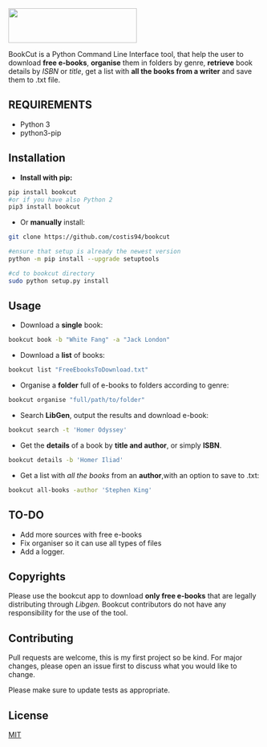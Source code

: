 
<img src="https://i.imgur.com/ZUX2ehE.png" width="256" height="69">

BookCut is a Python Command Line Interface tool, that help the user to download **free e-books**,
**organise** them in folders by genre, **retrieve** book details by *ISBN* or *title*,
get a list with **all the books from a writer** and save them to .txt file.


## REQUIREMENTS

* Python 3
* python3-pip


## Installation

* **Install with pip:**

```bash
pip install bookcut
#or if you have also Python 2
pip3 install bookcut
```

* Or **manually** install:
```bash
git clone https://github.com/costis94/bookcut

#ensure that setup is already the newest version
python -m pip install --upgrade setuptools

#cd to bookcut directory
sudo python setup.py install

```


## Usage

* Download a **single** book:
```bash
bookcut book -b "White Fang" -a "Jack London"
```

* Download a **list** of books:
```bash
bookcut list "FreeEbooksToDownload.txt"
```

* Organise a **folder** full of e-books to folders according to genre:
```bash
bookcut organise "full/path/to/folder"
```

* Search **LibGen**, output the results and download e-book:
```bash
bookcut search -t 'Homer Odyssey'
```

* Get the **details** of a book by **title and author**, or simply **ISBN**.
```bash
bookcut details -b 'Homer Iliad'
```

* Get a list with *all the books* from an **author**,with an option to save to .txt:
```bash
bookcut all-books -author 'Stephen King'
```

## TO-DO
* Add more sources with free e-books
* Fix organiser so it can use all types of files
* Add a logger.

## Copyrights
Please use the bookcut app to download **only free e-books** that are legally distributing through *Libgen.*
Bookcut contributors do not have any responsibility for the use of the tool.
## Contributing
Pull requests are welcome, this is my first project so be kind.
For major changes, please open an issue first to discuss what you would like to change.

Please make sure to update tests as appropriate.

## License
[MIT](https://choosealicense.com/licenses/mit/)
